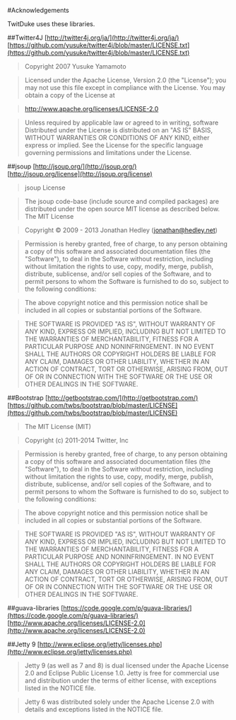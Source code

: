 #Acknowledgements

TwitDuke uses these libraries.

##Twitter4J
[http://twitter4j.org/ja/](http://twitter4j.org/ja/)  
[https://github.com/yusuke/twitter4j/blob/master/LICENSE.txt](https://github.com/yusuke/twitter4j/blob/master/LICENSE.txt)
>Copyright 2007 Yusuke Yamamoto

>Licensed under the Apache License, Version 2.0 (the "License");
you may not use this file except in compliance with the License.
You may obtain a copy of the License at

>    http://www.apache.org/licenses/LICENSE-2.0

>Unless required by applicable law or agreed to in writing, software
Distributed under the License is distributed on an "AS IS" BASIS,
WITHOUT WARRANTIES OR CONDITIONS OF ANY KIND, either express or implied.
See the License for the specific language governing permissions and
limitations under the License.

##jsoup 
[http://jsoup.org/](http://jsoup.org/)  
[http://jsoup.org/license](http://jsoup.org/license)

>jsoup License

>The jsoup code-base (include source and compiled packages) are distributed under the open source MIT license as described below.
The MIT License

>Copyright © 2009 - 2013 Jonathan Hedley (jonathan@hedley.net)

>Permission is hereby granted, free of charge, to any person obtaining a copy of this software and associated documentation files (the "Software"), to deal in the Software without restriction, including without limitation the rights to use, copy, modify, merge, publish, distribute, sublicense, and/or sell copies of the Software, and to permit persons to whom the Software is furnished to do so, subject to the following conditions:

>The above copyright notice and this permission notice shall be included in all copies or substantial portions of the Software.

>THE SOFTWARE IS PROVIDED "AS IS", WITHOUT WARRANTY OF ANY KIND, EXPRESS OR IMPLIED, INCLUDING BUT NOT LIMITED TO THE WARRANTIES OF MERCHANTABILITY, FITNESS FOR A PARTICULAR PURPOSE AND NONINFRINGEMENT. IN NO EVENT SHALL THE AUTHORS OR COPYRIGHT HOLDERS BE LIABLE FOR ANY CLAIM, DAMAGES OR OTHER LIABILITY, WHETHER IN AN ACTION OF CONTRACT, TORT OR OTHERWISE, ARISING FROM, OUT OF OR IN CONNECTION WITH THE SOFTWARE OR THE USE OR OTHER DEALINGS IN THE SOFTWARE.

##Bootstrap
[http://getbootstrap.com/](http://getbootstrap.com/)  
[https://github.com/twbs/bootstrap/blob/master/LICENSE](https://github.com/twbs/bootstrap/blob/master/LICENSE)  

>The MIT License (MIT)

>Copyright (c) 2011-2014 Twitter, Inc

>Permission is hereby granted, free of charge, to any person obtaining a copy
of this software and associated documentation files (the "Software"), to deal
in the Software without restriction, including without limitation the rights
to use, copy, modify, merge, publish, distribute, sublicense, and/or sell
copies of the Software, and to permit persons to whom the Software is
furnished to do so, subject to the following conditions:

>The above copyright notice and this permission notice shall be included in
all copies or substantial portions of the Software.

>THE SOFTWARE IS PROVIDED "AS IS", WITHOUT WARRANTY OF ANY KIND, EXPRESS OR
IMPLIED, INCLUDING BUT NOT LIMITED TO THE WARRANTIES OF MERCHANTABILITY,
FITNESS FOR A PARTICULAR PURPOSE AND NONINFRINGEMENT. IN NO EVENT SHALL THE
AUTHORS OR COPYRIGHT HOLDERS BE LIABLE FOR ANY CLAIM, DAMAGES OR OTHER
LIABILITY, WHETHER IN AN ACTION OF CONTRACT, TORT OR OTHERWISE, ARISING FROM,
OUT OF OR IN CONNECTION WITH THE SOFTWARE OR THE USE OR OTHER DEALINGS IN
THE SOFTWARE.

##guava-libraries
[https://code.google.com/p/guava-libraries/](https://code.google.com/p/guava-libraries/)  
[http://www.apache.org/licenses/LICENSE-2.0](http://www.apache.org/licenses/LICENSE-2.0)

##Jetty 9
[http://www.eclipse.org/jetty/licenses.php](http://www.eclipse.org/jetty/licenses.php)

>Jetty 9 (as well as 7 and 8) is dual licensed under the Apache License 2.0 and Eclipse Public License 1.0. Jetty is free for commercial use and distribution under the terms of either license, with exceptions listed in the NOTICE file.

>Jetty 6 was distributed solely under the Apache License 2.0 with details and exceptions listed in the NOTICE file. 